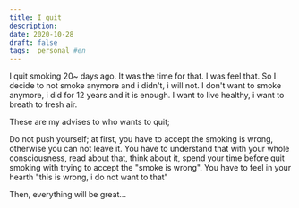 ```yaml
---
title: I quit
description:
date: 2020-10-28 
draft: false
tags:  personal #en
---
```



I quit smoking 20~ days ago. It was the time for that. I was feel that. So I decide to not smoke anymore and i didn't, i will not. I don't want to smoke anymore, i did for 12 years and it is enough. I want to live healthy, i want to breath to fresh air.

These are my advises to who wants to quit;

Do not push yourself; at first, you have to accept the smoking is wrong, otherwise you can not leave it. You have to understand that with your whole consciousness, read about that, think about it, spend your time before quit smoking with trying to accept the "smoke is wrong". You have to feel in your hearth "this is wrong, i do not want to that"

Then, everything will be great...

